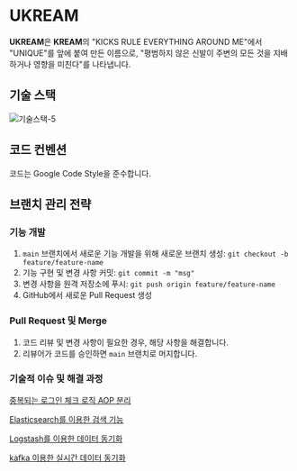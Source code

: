 # UKREAM

**UKREAM**은 **KREAM**의 "KICKS RULE EVERYTHING AROUND ME"에서 "UNIQUE"를 앞에 붙여 만든 이름으로, "평범하지 않은 신발이 주변의 모든 것을 지배하거나 영향을 미친다"를 나타냅니다.

## 기술 스택


![기술스택-5](https://github.com/f-lab-edu/UKREAM/assets/141301678/0b2ef1ca-ca52-4040-b29e-a225a8819b06)


## 코드 컨벤션

코드는 Google Code Style을 준수합니다.

## 브랜치 관리 전략


### 기능 개발

1. `main` 브랜치에서 새로운 기능 개발을 위해 새로운 브랜치 생성: `git checkout -b feature/feature-name`
2. 기능 구현 및 변경 사항 커밋: `git commit -m "msg"`
3. 변경 사항을 원격 저장소에 푸시: `git push origin feature/feature-name`
4. GitHub에서 새로운 Pull Request 생성

### Pull Request 및 Merge

1. 코드 리뷰 및 변경 사항이 필요한 경우, 해당 사항을 해결합니다.
2. 리뷰어가 코드를 승인하면 `main` 브랜치로 머지합니다.


### 기술적 이슈 및 해결 과정

[중복되는 로그인 체크 로직 AOP 분리](https://northern-catshark-6f5.notion.site/AOP-a9baff5c12d7490c83e49f36b89210d2)

[Elasticsearch를 이용한 검색 기능](https://northern-catshark-6f5.notion.site/Elasticsearch-f136ca2d556542d9a791b3a0fb8af27b)

[Logstash를 이용한 데이터 동기화](https://northern-catshark-6f5.notion.site/Logstash-47dd5f12859146f194ee374b6f782d09)

[kafka 이용한 실시간 데이터 동기화](https://northern-catshark-6f5.notion.site/Kafka-fffc8fa6764f48329252db8eea30c9ee)




